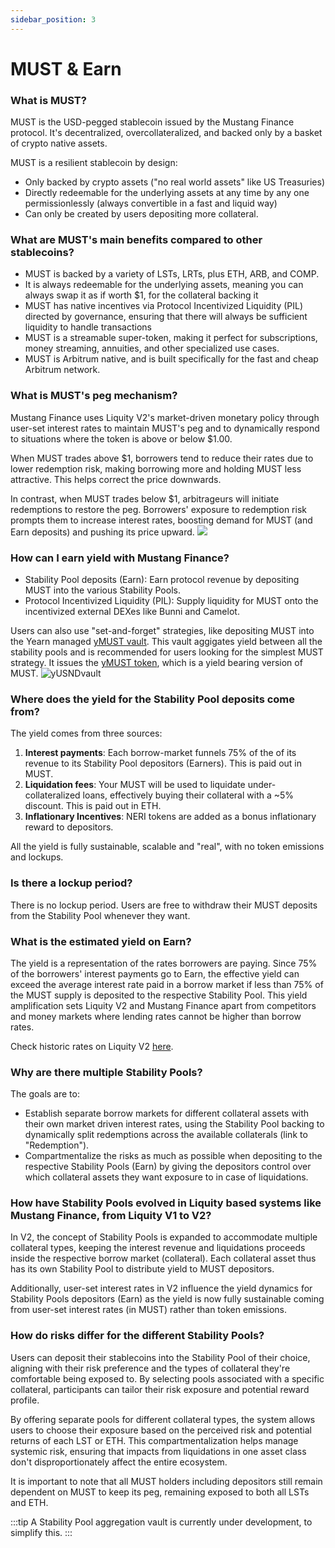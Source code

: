```yaml
---
sidebar_position: 3
---
```



# MUST & Earn

### What is MUST?

MUST is the USD-pegged stablecoin issued by the Mustang Finance protocol. It's decentralized, overcollateralized, and backed only by a basket of crypto native assets.

MUST is a resilient stablecoin by design:

* Only backed by crypto assets ("no real world assets" like US Treasuries)
* Directly redeemable for the underlying assets at any time by any one permissionlessly (always convertible in a fast and liquid way)
* Can only be created by users depositing more collateral. 

### What are MUST's main benefits compared to other stablecoins?

* MUST is backed by a variety of LSTs, LRTs, plus ETH, ARB, and COMP.
* It is always redeemable for the underlying assets, meaning you can always swap it as if worth $1, for the collateral backing it
* MUST has native incentives via Protocol Incentivized Liquidity (PIL) directed by governance, ensuring that there will always be sufficient liquidity to handle transactions
* MUST is a streamable super-token, making it perfect for subscriptions, money streaming, annuities, and other specialized use cases.
* MUST is Arbitrum native, and is built specifically for the fast and cheap Arbitrum network.

### What is MUST's peg mechanism?

Mustang Finance uses Liquity V2's market-driven monetary policy through user-set interest rates to maintain MUST's peg and to dynamically respond to situations where the token is above or below $1.00.

When MUST trades above $1, borrowers tend to reduce their rates due to lower redemption risk, making borrowing more and holding MUST less attractive. This helps correct the price downwards.

In contrast, when MUST trades below $1, arbitrageurs will initiate redemptions to restore the peg. Borrowers' exposure to redemption risk prompts them to increase interest rates, boosting demand for MUST (and Earn deposits) and pushing its price upward.
![](https://docs.liquity.org/~gitbook/image?url=https%3A%2F%2F2342324437-files.gitbook.io%2F%7E%2Ffiles%2Fv0%2Fb%2Fgitbook-x-prod.appspot.com%2Fo%2Fspaces%252FE2A1Xrcj7XasxOiotWky%252Fuploads%252FOPagS0zx2PSCiAFmH8Uq%252Flight%2520-%2520BOLD%2520peg%2520mechanism.png%3Falt%3Dmedia%26token%3Dfcc3163a-a96d-4085-a1ea-d5c4606ab3b7&width=768&dpr=4&quality=100&sign=37ed4c8c&sv=2)

### How can I earn yield with Mustang Finance?

* Stability Pool deposits (Earn): Earn protocol revenue by depositing MUST into the various Stability Pools.
* Protocol Incentivized Liquidity (PIL): Supply liquidity for MUST onto the incentivized external DEXes like Bunni and Camelot.

Users can also use "set-and-forget" strategies, like depositing MUST into the Yearn managed [yMUST vault](https://app.must.finance/earn/ymust). This vault aggigates yield between all the  stability pools and is recommended for users looking for the simplest MUST strategy. It issues the [yMUST token](https://arbiscan.io/address/0x252b965400862d94bda35fecf7ee0f204a53cc36), which is a yield bearing version of MUST.
![yUSNDvault](/img/yUSNDvault.png)

### Where does the yield for the Stability Pool deposits come from?

The yield comes from three sources:

1. **Interest payments**: Each borrow-market funnels 75% of the of its revenue to its Stability Pool depositors (Earners). This is paid out in MUST.
2. **Liquidation fees**: Your MUST will be used to liquidate under-collateralized loans, effectively buying their collateral with a \~5% discount. This is paid out in ETH.
3. **Inflationary Incentives**: NERI tokens are added as a bonus inflationary reward to depositors.

All the yield is fully sustainable, scalable and "real", with no token emissions and lockups.

### Is there a lockup period? 

There is no lockup period. Users are free to withdraw their MUST deposits from the Stability Pool whenever they want.

### What is the estimated yield on Earn? 

The yield is a representation of the rates borrowers are paying. Since 75% of the borrowers' interest payments go to Earn, the effective yield can exceed the average interest rate paid in a borrow market if less than 75% of the MUST supply is deposited to the respective Stability Pool. This yield amplification sets Liquity V2 and Mustang Finance apart from competitors and money markets where lending rates cannot be higher than borrow rates.

Check historic rates on Liquity V2 [here](https://dune.com/liquity/liquity-v2#interest-rates).

### Why are there multiple Stability Pools?

The goals are to:

* Establish separate borrow markets for different collateral assets with their own market driven interest rates, using the Stability Pool backing to dynamically split redemptions across the available collaterals (link to "Redemption").
* Compartmentalize the risks as much as possible when depositing to the respective Stability Pools (Earn) by giving the depositors control over which collateral assets they want exposure to in case of liquidations.

### How have Stability Pools evolved in Liquity based systems like Mustang Finance, from Liquity V1 to V2?

In V2, the concept of Stability Pools is expanded to accommodate multiple collateral types, keeping the interest revenue and liquidations proceeds inside the respective borrow market (collateral). Each collateral asset thus has its own Stability Pool to distribute yield to MUST depositors.

Additionally, user-set interest rates in V2 influence the yield dynamics for  Stability Pools depositors (Earn) as the yield is now fully sustainable coming from user-set interest rates (in MUST) rather than token emissions.

### How do risks differ for the different Stability Pools?

Users can deposit their stablecoins into the Stability Pool of their choice, aligning with their risk preference and the types of collateral they're comfortable being exposed to. By selecting pools associated with a specific collateral, participants can tailor their risk exposure and potential reward profile.

By offering separate pools for different collateral types, the system allows users to choose their exposure based on the perceived risk and potential returns of each LST or ETH. This compartmentalization helps manage systemic risk, ensuring that impacts from liquidations in one asset class don't disproportionately affect the entire ecosystem.

It is important to note that all MUST holders including depositors still remain dependent on MUST to keep its peg, remaining exposed to both all LSTs and ETH.


:::tip
A Stability Pool aggregation vault is currently under development, to simplify this.
:::

